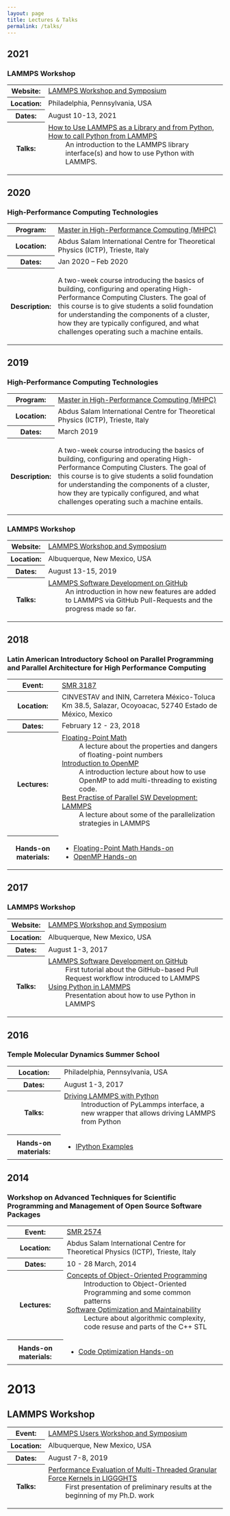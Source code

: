 ```yaml
---
layout: page
title: Lectures & Talks
permalink: /talks/
---
```


## 2021

### LAMMPS Workshop

<table>
<tr><th>Website:</th><td><a href="https://lammps.sandia.gov/workshops/Aug21/" target="_blank">LAMMPS Workshop and Symposium</a></td></tr>
<tr><th>Location:</th><td>Philadelphia, Pennsylvania, USA</td></tr>
<tr><th>Dates:</th><td>August 10-13, 2021</td></tr>
<tr><th>Talks:</th><td>
<dl>
<dt><a href="https://www.lammps.org/workshops/Aug21/developer/library/">How to Use LAMMPS as a Library and from Python, How to call Python from LAMMPS</a></dt>
<dd>An introduction to the LAMMPS library interface(s) and how to use Python with LAMMPS.</dd>
</dl></td></tr>
</table>

## 2020


### High-Performance Computing Technologies

<table>
<tr><th>Program:</th><td><a href="https://www.mhpc.it/" target="_blank">Master in High-Performance Computing (MHPC)</a></td></tr>
<tr><th>Location:</th><td>Abdus Salam International Centre for Theoretical Physics (ICTP), Trieste, Italy</td></tr>
<tr><th>Dates:</th><td>Jan 2020 – Feb 2020</td></tr>
<tr><th>Description:</th><td><p>A two-week course introducing the basics of building, configuring and
operating High-Performance Computing Clusters. The goal of this course is to
give students a solid foundation for understanding the components of a
cluster, how they are typically configured, and what challenges operating
such a machine entails.</p></td></tr>
</table>


## 2019

### High-Performance Computing Technologies

<table>
<tr><th>Program:</th><td><a href="https://www.mhpc.it/" target="_blank">Master in High-Performance Computing (MHPC)</a></td></tr>
<tr><th>Location:</th><td>Abdus Salam International Centre for Theoretical Physics (ICTP), Trieste, Italy</td></tr>
<tr><th>Dates:</th><td>March 2019</td></tr>
<tr><th>Description:</th><td><p>A two-week course introducing the basics of building, configuring and
operating High-Performance Computing Clusters. The goal of this course is to
give students a solid foundation for understanding the components of a
cluster, how they are typically configured, and what challenges operating
such a machine entails.</p></td></tr>
</table>

### LAMMPS Workshop

<table>
<tr><th>Website:</th><td><a href="https://lammps.sandia.gov/workshops/Aug19/workshop.html" target="_blank">LAMMPS Workshop and Symposium</a></td></tr>
<tr><th>Location:</th><td>Albuquerque, New Mexico, USA</td></tr>
<tr><th>Dates:</th><td>August 13-15, 2019</td></tr>
<tr><th>Talks:</th><td>
<dl>
<dt><a href="/assets/files/lammps-2019/lammps_github_intro.pdf">LAMMPS Software Development on GitHub</a></dt>
<dd>An introduction in how new features are added to LAMMPS via GitHub Pull-Requests and the progress made so far.</dd>
</dl></td></tr>
</table>


## 2018

### Latin American Introductory School on Parallel Programming and Parallel Architecture for High Performance Computing
<table>
<tr><th>Event:</th><td><a href="http://indico.ictp.it/event/8344/" target="_blank">SMR 3187</a></td></tr>
<tr><th>Location:</th><td>CINVESTAV and ININ, Carretera México-Toluca Km 38.5, Salazar, Ocoyoacac, 52740 Estado de México, Mexico</td></tr>
<tr><th>Dates:</th><td>February 12 - 23, 2018</td></tr>
<tr><th>Lectures:</th><td>
<dl>
<dt><a href="/assets/files/smr3187/floating_point.pdf">Floating-Point Math</a></dt>
<dd>A lecture about the properties and dangers of floating-point numbers</dd>
<dt><a href="/assets/files/smr3187/openmp.pdf">Introduction to OpenMP</a></dt>
<dd>A introduction lecture about how to use OpenMP to add multi-threading to existing code.</dd>
<dt><a href="/assets/files/smr3187/lammps.pdf">Best Practise of Parallel SW Development: LAMMPS</a></dt>
<dd>A lecture about some of the parallelization strategies in LAMMPS</dd>
</dl>
</td></tr>
<tr><th>Hands-on materials:</th><td>
<ul>
<li><a href="/assets/files/smr3187/floating_point.tar.gz">Floating-Point Math Hands-on</a></li>
<li><a href="/assets/files/smr3187/openmp.tar.gz">OpenMP Hands-on</a></li>
</ul>
</td></tr>
</table>

## 2017

### LAMMPS Workshop

<table>
<tr><th>Website:</th><td><a href="https://lammps.sandia.gov/workshops/Aug17/workshop.html" target="_blank">LAMMPS Workshop and Symposium</a></td></tr>
<tr><th>Location:</th><td>Albuquerque, New Mexico, USA</td></tr>
<tr><th>Dates:</th><td>August 1-3, 2017</td></tr>
<tr><th>Talks:</th><td>
<dl>
<dt><a href="/assets/files/lammps-2017/github.pdf">LAMMPS Software Development on GitHub</a></dt>
<dd>First tutorial about the GitHub-based Pull Request workflow introduced to LAMMPS</dd>
<dt><a href="/assets/files/lammps-2017/python.pdf">Using Python in LAMMPS</a></dt>
<dd>Presentation about how to use Python in LAMMPS</dd>
</dl></td></tr>
</table>


## 2016

### Temple Molecular Dynamics Summer School 
<table>
<tr><th>Location:</th><td>Philadelphia, Pennsylvania, USA</td></tr>
<tr><th>Dates:</th><td>August 1-3, 2017</td></tr>
<tr><th>Talks:</th><td>
<dl>
<dt><a href="/assets/files/md-temple-2016/python_wrapper.pdf">Driving LAMMPS with Python</a></dt>
<dd>Introduction of PyLammps interface, a new wrapper that allows driving LAMMPS from Python</dd>

</dl></td></tr>
<tr>
<th>Hands-on materials:</th>
<td>
<ul>
<li><a href="/assets/files/md-temple-2016/ipython-examples.tar.gz">IPython Examples</a></li>
</ul>
</td>
</tr>
</table>

## 2014

### Workshop on Advanced Techniques for Scientific Programming and Management of Open Source Software Packages

<table>
<tr><th>Event:</th><td><a href="http://indico.ictp.it/event/a13190/" target="_blank">SMR 2574</a></td></tr>
<tr><th>Location:</th><td>Abdus Salam International Centre for Theoretical Physics (ICTP), Trieste, Italy</td></tr>
<tr><th>Dates:</th><td>10 - 28 March, 2014</td></tr>
<tr><th>Lectures:</th><td>
<dl>
    <dt><a href="/assets/files/smr2574/OOPConcepts.pdf">Concepts of Object-Oriented Programming</a></dt>
    <dd>Introduction to Object-Oriented Programming and some common patterns</dd>
    <dt><a href="/assets/files/smr2574/Patterns_for_Efficient_Software.pdf">Software Optimization and Maintainability</a></dt>
    <dd>Lecture about algorithmic complexity, code resuse and parts of the C++ STL</dd>
</dl>
</td></tr>
<tr><th>Hands-on materials:</th><td>
<ul>
<li><a href="/assets/files/smr2574/Hands-On.tar.gz">Code Optimization Hands-on</a></li>
</ul>
</td></tr>
</table>

# 2013

## LAMMPS Workshop

<table>
<tr><th>Event:</th><td><a href="https://lammps.sandia.gov/workshops/Aug13/Aug13_workshop.html" target="_blank">LAMMPS Users Workshop and Symposium</a></td></tr>
<tr><th>Location:</th><td>Albuquerque, New Mexico, USA</td></tr>
<tr><th>Dates:</th><td>August 7-8, 2019</td></tr>
<tr><th>Talks:</th><td>
<dl>
    <dt><a href="/assets/files/lammps-2013/04_Performance_Evaluation_of_Multi-Threaded_Granular_Force_Kernels_in_LIGGGHTS.pdf">Performance Evaluation of Multi-Threaded Granular Force Kernels in LIGGGHTS</a></dt>
    <dd>First presentation of preliminary results at the beginning of my Ph.D. work</dd>
</dl>
</td></tr>
</table>
